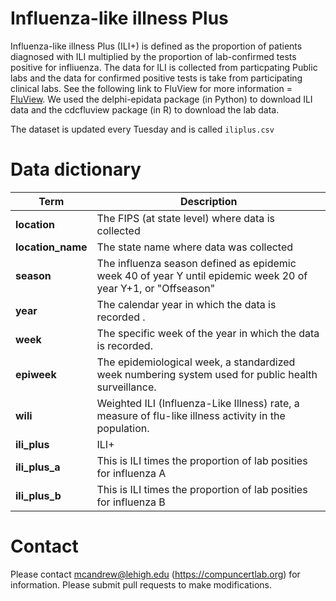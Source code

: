 # Influenza-like illness Plus

Influenza-like illness Plus (ILI+) is defined as the proportion of patients diagnosed with ILI multiplied by the proportion of lab-confirmed tests positive for infliuenza. The data for ILI is collected from particpating Public labs and the data for confirmed positive tests is take from participating clinical labs. See the following link to FluView for more information = [FluView](https://gis.cdc.gov/grasp/fluview/fluportaldashboard.html). 
We used the delphi-epidata package (in Python) to download ILI data and the cdcfluview package (in R) to download the lab data. 

The dataset is updated every Tuesday and is called `iliplus.csv`

# Data dictionary 

| **Term**            | **Description**                                                                                           |
|---------------------|-----------------------------------------------------------------------------------------------------------|
| **location**        | The FIPS (at state level) where data is collected   |
| **location_name**   | The state name where data was collected                   |
| **season**          | The influenza season defined as epidemic week 40 of year Y until epidemic week 20 of year Y+1, or "Offseason" |
| **year**            | The calendar year in which the data is recorded .                                 |
| **week**            | The specific week of the year in which the data is recorded. |
| **epiweek**         | The epidemiological week, a standardized week numbering system used for public health surveillance.         |
| **wili**            | Weighted ILI (Influenza-Like Illness) rate, a measure of flu-like illness activity in the population.       |
| **ili_plus**        | ILI+ |
| **ili_plus_a**      | This is ILI times the proportion of lab posities for influenza A  |
| **ili_plus_b**      | This is ILI times the proportion of lab posities for influenza B         |

# Contact
Please contact mcandrew@lehigh.edu (https://compuncertlab.org) for information. Please submit pull requests to make modifications. 


